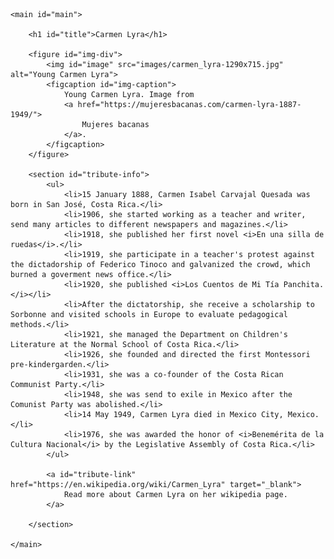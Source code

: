 <head>
    <link rel="stylesheet" type="text/css" href="style.css">
    <link href="https://fonts.googleapis.com/css?family=Mulish" family=Mulish rel="stylesheet" type="text/css">
</head>

<body>

    <main id="main">

        <h1 id="title">Carmen Lyra</h1>

        <figure id="img-div">
            <img id="image" src="images/carmen_lyra-1290x715.jpg" alt="Young Carmen Lyra">
            <figcaption id="img-caption">
                Young Carmen Lyra. Image from
                <a href="https://mujeresbacanas.com/carmen-lyra-1887-1949/">
                    Mujeres bacanas
                </a>.
            </figcaption>
        </figure>

        <section id="tribute-info">
            <ul>
                <li>15 January 1888, Carmen Isabel Carvajal Quesada was born in San José, Costa Rica.</li>
                <li>1906, she started working as a teacher and writer, send many articles to different newspapers and magazines.</li>
                <li>1918, she published her first novel <i>En una silla de ruedas</i>.</li>
                <li>1919, she participate in a teacher's protest against the dictadorship of Federico Tinoco and galvanized the crowd, which burned a goverment news office.</li>
                <li>1920, she published <i>Los Cuentos de Mi Tía Panchita.</i></li>
                <li>After the dictatorship, she receive a scholarship to Sorbonne and visited schools in Europe to evaluate pedagogical methods.</li>
                <li>1921, she managed the Department on Children's Literature at the Normal School of Costa Rica.</li>
                <li>1926, she founded and directed the first Montessori pre-kindergarden.</li>
                <li>1931, she was a co-founder of the Costa Rican Communist Party.</li>
                <li>1948, she was send to exile in Mexico after the Comunist Party was abolished.</li>
                <li>14 May 1949, Carmen Lyra died in Mexico City, Mexico.</li>
                <li>1976, she was awarded the honor of <i>Benemérita de la Cultura Nacional</i> by the Legislative Assembly of Costa Rica.</li>
            </ul>
        
            <a id="tribute-link" href="https://en.wikipedia.org/wiki/Carmen_Lyra" target="_blank">
                Read more about Carmen Lyra on her wikipedia page.
            </a>

        </section>

    </main>

</body>

<script src="https://cdn.freecodecamp.org/testable-projects-fcc/v1/bundle.js"></script>
